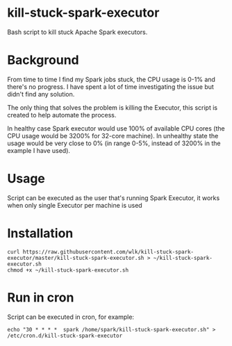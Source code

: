# kill-stuck-spark-executor

Bash script to kill stuck Apache Spark executors.

# Background

From time to time I find my Spark jobs stuck, the CPU usage is 0-1% and there's no progress. I have spent a lot of time investigating the issue but didn't find any solution.  

The only thing that solves the problem is killing the Executor, this script is created to help automate the process.

In healthy case Spark executor would use 100% of available CPU cores (the CPU usage would be 3200% for 32-core machine). In unhealthy state the usage would be very close to 0% (in range 0-5%, instead of 3200% in the example I have used).

# Usage

Script can be executed as the user that's running Spark Executor, it works when only single Executor per machine is used

# Installation

```
curl https://raw.githubusercontent.com/wlk/kill-stuck-spark-executor/master/kill-stuck-spark-executor.sh > ~/kill-stuck-spark-executor.sh
chmod +x ~/kill-stuck-spark-executor.sh
```

# Run in cron

Script can be executed in cron, for example:

```
echo "30 * * * *  spark /home/spark/kill-stuck-spark-executor.sh" >  /etc/cron.d/kill-stuck-spark-executor
```